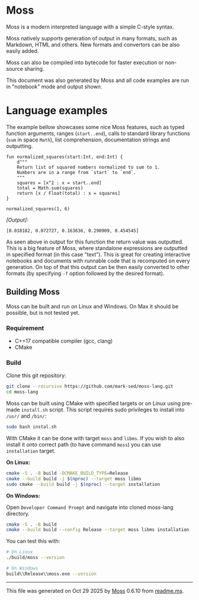 
# Moss

Moss is a modern interpreted language with a simple C-style syntax.

Moss natively supports generation of output in many formats, such as Markdown,
HTML and others. New formats and convertors can be also easily added.

Moss can also be compiled into bytecode for faster execution or non-source
sharing.

This document was also generated by Moss and all code examples are run in
"notebook" mode and output shown.

# Language examples

The example bellow showcases some nice Moss features, such as typed function
arguments, ranges (`start..end`), calls to standard library functions (`sum` in
space `Math`), list comprehension, documentation strings and outputting.
```moss
fun normalized_squares(start:Int, end:Int) {
    d"""
    Return list of squared numbers normalized to sum to 1.
    Numbers are in a range from `start` to `end`.
    """
    squares = [x^2 : x = start..end]
    total = Math.sum(squares)
    return [x / Float(total) : x = squares]
}
```
```moss
normalized_squares(1, 6)
```
_[Output]:_
```
[0.018182, 0.072727, 0.163636, 0.290909, 0.454545]
```

As seen above in output for this function the return value was outputted.
This is a big feature of Moss, where standalone expressions are outputted in
specified format (in this case "text"). This is great for creating interactive
notebooks and documents with runnable code that is recomputed on every
generation. On top of that this output can be then easily converted to other
formats (by specifying `-f` option followed by the desired format).

## Building Moss

Moss can be built and run on Linux and Windows. On Max it should be possible,
but is not tested yet.

### Requirement
* C++17 compatible compiler (gcc, clang)
* CMake

### Build

Clone this git repository:
```sh
git clone --recursive https://github.com/mark-sed/moss-lang.git
cd moss-lang
```

Moss can be built using CMake with specified targets or on Linux using pre-made
`install.sh` script. This script requires sudo privileges to install into
`/usr/` and `/bin/`:
```sh
sudo bash instal.sh
```

With CMake it can be done with target `moss` and `libms`. If you wish to also
install it onto correct path (to have command `moss`) you can use `installation`
target.

__On Linux:__
```sh
cmake -S . -B build -DCMAKE_BUILD_TYPE=Release
cmake --build build -j $(nproc) --target moss libms
sudo cmake --build build -j $(nproc) --target installation
```

__On Windows:__

Open `Developer Command Prompt` and navigate into cloned moss-lang directory. 
```sh
cmake -S . -B build
cmake --build build --config Release --target moss libms installation
```

You can test this with:
```sh
# On Linux
./build/moss --version

# On Windows
build\\Release\\moss.exe --version
```

-----
This file was generated on Oct 29 2025 by 
[Moss](https://github.com/mark-sed/moss-lang) 0.6.10 from 
[readme.ms](https://github.com/mark-sed/moss-lang/blob/main/docs/readme.ms).
